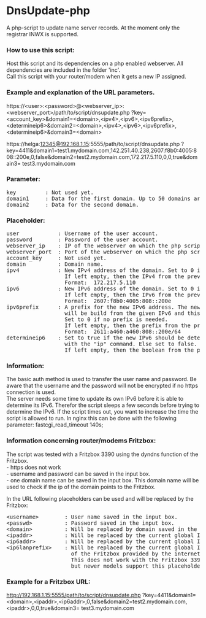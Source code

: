 # DnsUpdate-php


A php-script to update name server records. At the moment only the registrar INWX is supported.


### How to use this script:

Host this script and its dependencies on a php enabled webserver. All dependencies are included in the folder 'inc'.  
Call this script with your router/modem when it gets a new IP assigned.  


### Example and explanation of the URL parameters.

https://<user\>:<password\>@<webserver_ip\>:<webserver_port\>/path/to/script/dnsupdate.php
?key=<account_key\>&domain1=<domain\>,<ipv4\>,<ipv6\>,<ipv6prefix\>,<determineip6\>&domain2=<domain\>,<ipv4\>,<ipv6\>,<ipv6prefix\>,<determineip6\>&domain3=<domain\>

https://helga:12345@192.168.1.15:5555/path/to/script/dnsupdate.php
?key=4411&domain1=test1.mydomain.com,142.251.40.238,2607:f8b0:4005:808::200e,0,false&domain2=test2.mydomain.com,172.217.5.110,0,0,true&domain3= test3.mydomain.com  


### Parameter:
<pre>
key         : Not used yet.  
domain1     : Data for the first domain. Up to 50 domains are supported.  
domain2     : Data for the second domain.  
</pre>

### Placeholder:
<pre>
user            : Username of the user account.  
password        : Password of the user account.  
webserver_ip    : IP of the webserver on which the php script is hosted.  
webserver_port  : Port of the webserver on which the php script is hosted.  
account_key     : Not used yet.  
domain          : Domain name.  
ipv4            : New IPv4 address of the domain. Set to 0 if this domain has no IPv4. 
                  If left empty, then the IPv4 from the previous domain will be used. 
                  Format:  172.217.5.110  
ipv6            : New IPv6 address of the domain. Set to 0 if this domain has no IPv6. 
                  If left empty, then the IPv6 from the previous domain will be used. 
                  Format:  2607:f8b0:4005:808::200e  
ipv6prefix      : A prefix for the new IPv6 address. The new IPv6 address for the domain 
                  will be build from the given IPv6 and this prefix if the prefix was specified. 
                  Set to 0 if no prefix is needed. 
                  If left empty, then the prefix from the previous domain will be used. 
                  Format:  2611:a460:a460:808::200e/64  
determineip6    : Set to true if the new IPv6 should be determined by the server itself 
                  with the "ip" command. Else set to false.  
                  If left empty, then the boolean from the previous domain will be used.  
</pre>

### Information:

The basic auth method is used to transfer the user name and password. Be aware that the username and the password will not be encrypted if no https connection is used.  
The server needs some time to update its own IPv6 before it is able to determine its IPv6. Therefor the script sleeps a few seconds before trying to determine the IPv6. If the script times out, you want to increase the time the script is allowed to run. In nginx this can be done with the following parameter: fastcgi_read_timeout 140s;


### Information concerning router/modems Fritzbox:

The script was tested with a Fritzbox 3390 using the dyndns function of the Fritzbox.  
\- https does not work  
\- username and password can be saved in the input box.  
\- one domain name can be saved in the input box. This domain name will be used to check if the ip of the domain points to the Fritzbox.  

In the URL following placeholders can be used and will be replaced by the Fritzbox:  
<pre>
&lt;username&gt;        : User name saved in the input box.  
&lt;passwd&gt;          : Password saved in the input box.  
&lt;domain&gt;          : Will be replaced by domain saved in the input box.  
&lt;ipaddr&gt;          : Will be replaced by the current global IPv4 of the Fritzbox.  
&lt;ip6addr&gt;         : Will be replaced by the current global IPv6 of the Fritzbox.  
&lt;ip6lanprefix&gt;    : Will be replaced by the current global IPv6 prefix 
                    of the Fritzbox provided by the internet provider. 
                    This does not work with the Fritzbox 3390, 
                    but newer models support this placeholder.  
</pre>

### Example for a Fritzbox URL:

http://192.168.1.15:5555/path/to/script/dnsupdate.php
?key=4411&domain1=<domain\>,<ipaddr\>,<ip6addr\>,0,false&domain2=test2.mydomain.com,<ipaddr\>,0,0,true&domain3= test3.mydomain.com

